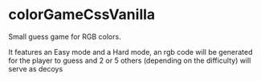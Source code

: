 # colorGameCssVanilla

Small guess game for RGB colors.

It features an Easy mode and a Hard mode, an rgb code will be generated for the player to guess and 2 or 5 others (depending on the difficulty) will serve as decoys
